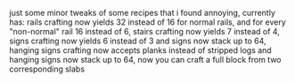 just some minor tweaks of some recipes that i found annoying,
currently has:
rails crafting now yields 32 instead of 16 for normal rails, and for every "non-normal" rail 16 instead of 6,
stairs crafting now yields 7 instead of 4,
signs crafting now yields 6 instead of 3 and signs now stack up to 64,
hanging signs crafting now accepts planks instead of stripped logs and hanging signs now stack up to 64,
now you can craft a full block from two corresponding slabs
